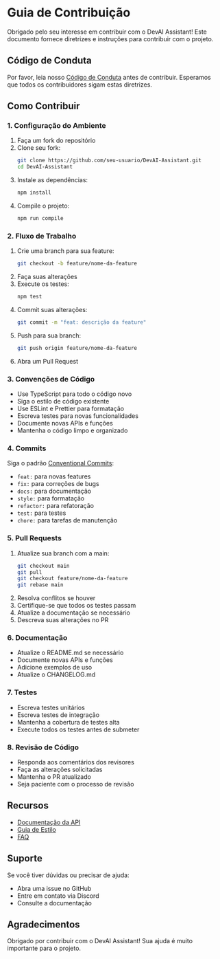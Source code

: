 # Guia de Contribuição

Obrigado pelo seu interesse em contribuir com o DevAI Assistant! Este documento fornece diretrizes e instruções para contribuir com o projeto.

## Código de Conduta

Por favor, leia nosso [Código de Conduta](CODE_OF_CONDUCT.md) antes de contribuir. Esperamos que todos os contribuidores sigam estas diretrizes.

## Como Contribuir

### 1. Configuração do Ambiente

1. Faça um fork do repositório
2. Clone seu fork:
    ```bash
    git clone https://github.com/seu-usuario/DevAI-Assistant.git
    cd DevAI-Assistant
    ```
3. Instale as dependências:
    ```bash
    npm install
    ```
4. Compile o projeto:
    ```bash
    npm run compile
    ```

### 2. Fluxo de Trabalho

1. Crie uma branch para sua feature:
    ```bash
    git checkout -b feature/nome-da-feature
    ```
2. Faça suas alterações
3. Execute os testes:
    ```bash
    npm test
    ```
4. Commit suas alterações:
    ```bash
    git commit -m "feat: descrição da feature"
    ```
5. Push para sua branch:
    ```bash
    git push origin feature/nome-da-feature
    ```
6. Abra um Pull Request

### 3. Convenções de Código

-   Use TypeScript para todo o código novo
-   Siga o estilo de código existente
-   Use ESLint e Prettier para formatação
-   Escreva testes para novas funcionalidades
-   Documente novas APIs e funções
-   Mantenha o código limpo e organizado

### 4. Commits

Siga o padrão [Conventional Commits](https://www.conventionalcommits.org/):

-   `feat:` para novas features
-   `fix:` para correções de bugs
-   `docs:` para documentação
-   `style:` para formatação
-   `refactor:` para refatoração
-   `test:` para testes
-   `chore:` para tarefas de manutenção

### 5. Pull Requests

1. Atualize sua branch com a main:
    ```bash
    git checkout main
    git pull
    git checkout feature/nome-da-feature
    git rebase main
    ```
2. Resolva conflitos se houver
3. Certifique-se que todos os testes passam
4. Atualize a documentação se necessário
5. Descreva suas alterações no PR

### 6. Documentação

-   Atualize o README.md se necessário
-   Documente novas APIs e funções
-   Adicione exemplos de uso
-   Atualize o CHANGELOG.md

### 7. Testes

-   Escreva testes unitários
-   Escreva testes de integração
-   Mantenha a cobertura de testes alta
-   Execute todos os testes antes de submeter

### 8. Revisão de Código

-   Responda aos comentários dos revisores
-   Faça as alterações solicitadas
-   Mantenha o PR atualizado
-   Seja paciente com o processo de revisão

## Recursos

-   [Documentação da API](https://github.com/DevAI-Assistant/DevAI-Assistant/wiki)
-   [Guia de Estilo](https://github.com/DevAI-Assistant/DevAI-Assistant/wiki/Style-Guide)
-   [FAQ](https://github.com/DevAI-Assistant/DevAI-Assistant/wiki/FAQ)

## Suporte

Se você tiver dúvidas ou precisar de ajuda:

-   Abra uma issue no GitHub
-   Entre em contato via Discord
-   Consulte a documentação

## Agradecimentos

Obrigado por contribuir com o DevAI Assistant! Sua ajuda é muito importante para o projeto.
